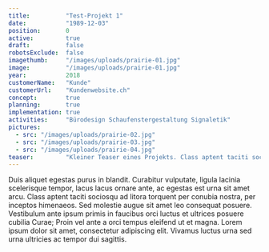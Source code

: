 ```yaml
---
title:          "Test-Projekt 1"
date:           "1989-12-03"
position:       0
active:         true
draft:          false
robotsExclude:  false
imagethumb:     "/images/uploads/prairie-01.jpg"
image:          "/images/uploads/prairie-01.jpg"
year:           2018
customerName:   "Kunde"
customerUrl:    "Kundenwebsite.ch"       
concept:        true
planning:       true
implementation: true
activities:     "Bürodesign Schaufenstergestaltung Signaletik"
pictures:
  - src: "/images/uploads/prairie-02.jpg"
  - src: "/images/uploads/prairie-03.jpg"
  - src: "/images/uploads/prairie-04.jpg"
teaser:         "Kleiner Teaser eines Projekts. Class aptent taciti sociosqu"
---
```

Duis aliquet egestas purus in blandit. Curabitur vulputate, ligula lacinia scelerisque tempor, lacus lacus ornare ante, ac egestas est urna sit amet arcu. Class aptent taciti sociosqu ad litora torquent per conubia nostra, per inceptos himenaeos. Sed molestie augue sit amet leo consequat posuere. Vestibulum ante ipsum primis in faucibus orci luctus et ultrices posuere cubilia Curae; Proin vel ante a orci tempus eleifend ut et magna. Lorem ipsum dolor sit amet, consectetur adipiscing elit. Vivamus luctus urna sed urna ultricies ac tempor dui sagittis.

